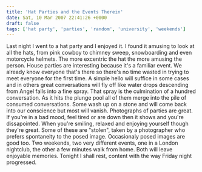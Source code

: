 ```yaml
---
title: 'Hat Parties and the Events Therein'
date: Sat, 10 Mar 2007 22:41:26 +0000
draft: false
tags: ['hat party', 'parties', 'random', 'university', 'weekends']
---
```


Last night I went to a hat party and I enjoyed it. I found it amusing to look at all the hats, from pink cowboy to chimney sweep, snowboarding and even motorcycle helmets. The more excentric the hat the more amusing the person. House parties are interesting because it's a familiar event. We already know everyone that's there so there's no time wasted in trying to meet everyone for the first time. A simple hello will suffice in some cases and in others great conversations will fly off like water drops descending from Angel falls into a fine spray. That spray is the culmination of a hundred conversation. As it hits the plunge pool all of them merge into the pile of consumed conversations. Some wash up on a stone and will come back into our conscience but most will vanish. Photographs of parties are great. If you're in a bad mood, feel tired or are down then it shows and you're dissapointed. When you're smiling, relaxed and enjoying yourself though they're great. Some of these are "stolen", taken by a photographer who prefers spontaneity to the posed image. Occasionaly posed images are good too. Two weekends, two very different events, one in a London nightclub, the other a few minutes walk from home. Both will leave enjoyable memories. Tonight I shall rest, content with the way Friday night progressed.